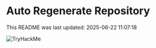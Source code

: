 # Auto Regenerate Repository

This README was last updated: 2025-06-22 11:07:18

 ![TryHackMe](https://tryhackme.com/badge/533634)